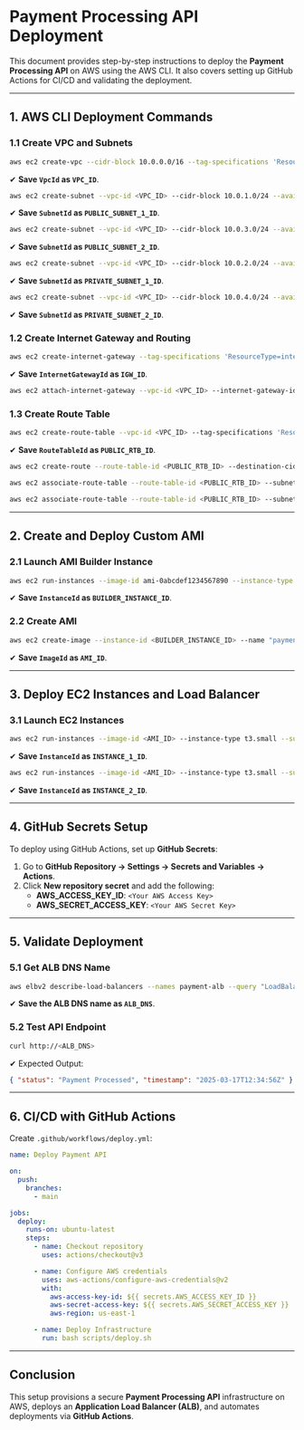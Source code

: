 # Payment Processing API Deployment

This document provides step-by-step instructions to deploy the **Payment Processing API** on AWS using the AWS CLI. It also covers setting up GitHub Actions for CI/CD and validating the deployment.

---

## **1. AWS CLI Deployment Commands**

### **1.1 Create VPC and Subnets**
```sh
aws ec2 create-vpc --cidr-block 10.0.0.0/16 --tag-specifications 'ResourceType=vpc,Tags=[{Key=Name,Value=payment-vpc},{Key=Application,Value=Payment-Processing}]'
```
✔ **Save `VpcId` as `VPC_ID`**.

```sh
aws ec2 create-subnet --vpc-id <VPC_ID> --cidr-block 10.0.1.0/24 --availability-zone us-east-1a --tag-specifications 'ResourceType=subnet,Tags=[{Key=Name,Value=public-subnet-1a},{Key=Application,Value=Payment-Processing}]'
```
✔ **Save `SubnetId` as `PUBLIC_SUBNET_1_ID`**.

```sh
aws ec2 create-subnet --vpc-id <VPC_ID> --cidr-block 10.0.3.0/24 --availability-zone us-east-1b --tag-specifications 'ResourceType=subnet,Tags=[{Key=Name,Value=public-subnet-1b},{Key=Application,Value=Payment-Processing}]'
```
✔ **Save `SubnetId` as `PUBLIC_SUBNET_2_ID`**.

```sh
aws ec2 create-subnet --vpc-id <VPC_ID> --cidr-block 10.0.2.0/24 --availability-zone us-east-1a --tag-specifications 'ResourceType=subnet,Tags=[{Key=Name,Value=private-subnet-1a},{Key=Application,Value=Payment-Processing}]'
```
✔ **Save `SubnetId` as `PRIVATE_SUBNET_1_ID`**.

```sh
aws ec2 create-subnet --vpc-id <VPC_ID> --cidr-block 10.0.4.0/24 --availability-zone us-east-1b --tag-specifications 'ResourceType=subnet,Tags=[{Key=Name,Value=private-subnet-1b},{Key=Application,Value=Payment-Processing}]'
```
✔ **Save `SubnetId` as `PRIVATE_SUBNET_2_ID`**.

### **1.2 Create Internet Gateway and Routing**
```sh
aws ec2 create-internet-gateway --tag-specifications 'ResourceType=internet-gateway,Tags=[{Key=Name,Value=payment-igw},{Key=Application,Value=Payment-Processing}]'
```
✔ **Save `InternetGatewayId` as `IGW_ID`**.

```sh
aws ec2 attach-internet-gateway --vpc-id <VPC_ID> --internet-gateway-id <IGW_ID>
```

### **1.3 Create Route Table**
```sh
aws ec2 create-route-table --vpc-id <VPC_ID> --tag-specifications 'ResourceType=route-table,Tags=[{Key=Name,Value=public-rtb},{Key=Application,Value=Payment-Processing}]'
```
✔ **Save `RouteTableId` as `PUBLIC_RTB_ID`**.

```sh
aws ec2 create-route --route-table-id <PUBLIC_RTB_ID> --destination-cidr-block 0.0.0.0/0 --gateway-id <IGW_ID>
```

```sh
aws ec2 associate-route-table --route-table-id <PUBLIC_RTB_ID> --subnet-id <PUBLIC_SUBNET_1_ID>
```

```sh
aws ec2 associate-route-table --route-table-id <PUBLIC_RTB_ID> --subnet-id <PUBLIC_SUBNET_2_ID>
```

---

## **2. Create and Deploy Custom AMI**
### **2.1 Launch AMI Builder Instance**
```sh
aws ec2 run-instances --image-id ami-0abcdef1234567890 --instance-type t3.micro --subnet-id <PUBLIC_SUBNET_1_ID> --tag-specifications 'ResourceType=instance,Tags=[{Key=Name,Value=ami-builder-instance},{Key=Application,Value=Payment-Processing}]'
```
✔ **Save `InstanceId` as `BUILDER_INSTANCE_ID`**.

### **2.2 Create AMI**
```sh
aws ec2 create-image --instance-id <BUILDER_INSTANCE_ID> --name "payment-api-ami" --no-reboot
```
✔ **Save `ImageId` as `AMI_ID`**.

---

## **3. Deploy EC2 Instances and Load Balancer**

### **3.1 Launch EC2 Instances**
```sh
aws ec2 run-instances --image-id <AMI_ID> --instance-type t3.small --subnet-id <PRIVATE_SUBNET_1_ID> --tag-specifications 'ResourceType=instance,Tags=[{Key=Name,Value=payment-server-1a},{Key=Role,Value=Payment-Server}]'
```
✔ **Save `InstanceId` as `INSTANCE_1_ID`**.

```sh
aws ec2 run-instances --image-id <AMI_ID> --instance-type t3.small --subnet-id <PRIVATE_SUBNET_2_ID> --tag-specifications 'ResourceType=instance,Tags=[{Key=Name,Value=payment-server-1b},{Key=Role,Value=Payment-Server}]'
```
✔ **Save `InstanceId` as `INSTANCE_2_ID`**.

---

## **4. GitHub Secrets Setup**

To deploy using GitHub Actions, set up **GitHub Secrets**:
1. Go to **GitHub Repository → Settings → Secrets and Variables → Actions**.
2. Click **New repository secret** and add the following:
   - **AWS_ACCESS_KEY_ID**: `<Your AWS Access Key>`
   - **AWS_SECRET_ACCESS_KEY**: `<Your AWS Secret Key>`

---

## **5. Validate Deployment**
### **5.1 Get ALB DNS Name**
```sh
aws elbv2 describe-load-balancers --names payment-alb --query "LoadBalancers[0].DNSName" --output text
```
✔ **Save the ALB DNS name as `ALB_DNS`**.

### **5.2 Test API Endpoint**
```sh
curl http://<ALB_DNS>
```
✔ Expected Output:
```json
{ "status": "Payment Processed", "timestamp": "2025-03-17T12:34:56Z" }
```

---

## **6. CI/CD with GitHub Actions**
Create `.github/workflows/deploy.yml`:
```yaml
name: Deploy Payment API

on:
  push:
    branches:
      - main

jobs:
  deploy:
    runs-on: ubuntu-latest
    steps:
      - name: Checkout repository
        uses: actions/checkout@v3

      - name: Configure AWS credentials
        uses: aws-actions/configure-aws-credentials@v2
        with:
          aws-access-key-id: ${{ secrets.AWS_ACCESS_KEY_ID }}
          aws-secret-access-key: ${{ secrets.AWS_SECRET_ACCESS_KEY }}
          aws-region: us-east-1

      - name: Deploy Infrastructure
        run: bash scripts/deploy.sh
```

---

## **Conclusion**
This setup provisions a secure **Payment Processing API** infrastructure on AWS, deploys an **Application Load Balancer (ALB)**, and automates deployments via **GitHub Actions**.
